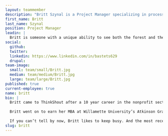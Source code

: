 ```yaml
---
layout: teammember
description: "Britt Szynal is a Project Manager specializing in process management at ThinkShout, a full service digital agency and B-Corp that specializes in nonprofit tech, digital strategy, website development, accessible design, and brand work."
first_name: Britt
last_name: Szynal
position: Project Manager
leadin: |
  Britt is someone with a unique ability to see both the forest and the trees. She is enamored by the quest to learn how systems work; why they work; and, even more importantly, why things that *should* work, don’t. 
social:
  github:
  twitter:
  linkedin: https://www.linkedin.com/in/bastets629
  drupal:
team-image:
  small: team/small/Britt.jpg
  medium: team/medium/Britt.jpg
  large: team/large/Britt.jpg
published: true
current-employee: true
name: britt
bio: |
  Britt came to ThinkShout after a 10 year career in the nonprofit sector. Starting at a mental health and housing organization in 2008, she developed a passion for building community and for meeting people where they are at. From there, she’s worn many hats from grants management and program evaluation, to program development and coalition building, to all aspects of fundraising. She received a Professional Certificate in Nonprofit Fundraising from the Willamette Valley Development Officers (WVDO) and PSU; and was a founding board member of YNPN Portland. 
  
  Britt went on to earn her MBA at Willamette University’s Atkinson Graduate School of Management in 2007, graduating at the top of her class while simultaneously exceeding the prior year’s fundraising revenue as Director of Development at Harper’s Playground. Looking for her next challenge, Britt decided on ThinkShout as a place where her passion for community and for driving positive could intersect with her penchant for systems and processes.
  
  If you can’t tell by now, Britt likes to keep busy. And the most recent role that is keeping busy: being a new mom. Britt’s wide ranging hobbies now include walks with her baby, cuddle naps with her baby, feeding her baby, playing with her baby, coffee, washing a million loads of baby laundry, making her baby laugh, baby….baby baby, baby baby. Coffee. Baby. Baby baby, Baby.
slug: britt
---
```

